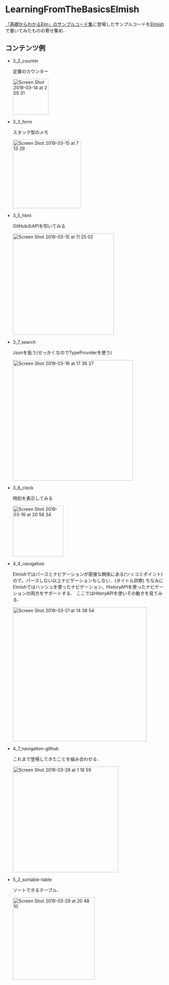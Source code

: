 # LearningFromTheBasicsElmish

[「基礎からわかるElm」のサンプルコード集](https://github.com/jinjor/elm-book)に登場したサンプルコードを[Elmish](https://elmish.github.io/)で書いてみたものの寄せ集め．

## コンテンツ例

- 3_2_counter

    定番のカウンター

    <img width="112" alt="Screen Shot 2019-03-14 at 2 05 31" src="https://user-images.githubusercontent.com/15827817/54299446-41d50500-45fe-11e9-8128-cb5ea00dd01a.png">

- 3_3_form

    スタック型のメモ

    <img width="215" alt="Screen Shot 2019-03-15 at 7 13 29" src="https://user-images.githubusercontent.com/15827817/54395039-f9970f00-46f1-11e9-8917-fe1add850559.png">

- 3_5_html

    GitHubのAPIを叩いてみる

    <img width="318" alt="Screen Shot 2019-03-15 at 11 25 02" src="https://user-images.githubusercontent.com/15827817/54403900-14c74600-4715-11e9-9ce3-8736cff9a3de.png">

- 3_7_search

    Jsonを扱う(せっかくなのでTypeProviderを使う)

    <img width="378" alt="Screen Shot 2019-03-16 at 17 36 27" src="https://user-images.githubusercontent.com/15827817/54472803-10cd1e00-4812-11e9-9061-3f62035c7487.png">

- 3_8_clock

    時刻を表示してみる

    <img width="159" alt="Screen Shot 2019-03-16 at 20 56 34" src="https://user-images.githubusercontent.com/15827817/54474908-441da600-482e-11e9-8826-4e0f42626f1d.png">

- 4_4_navigation

    Elmishではパースとナビゲーションが密接な関係にある(ツッコミポイント)ので，パースしない以上ナビゲーションもしない．(タイトル詐欺)
    ちなみにElmishではハッシュを使ったナビゲーション，HistoryAPIを使ったナビゲーションの両方をサポートする．
    ここではHitoryAPIを使いその動きを見てみる．

    <img width="421" alt="Screen Shot 2019-03-21 at 14 38 54" src="https://user-images.githubusercontent.com/15827817/54735097-5f4e3400-4be7-11e9-82ad-ce1c40293447.png">

- 4_7_navigation-github

    これまで登場してきたことを組み合わせる．

    <img width="332" alt="Screen Shot 2019-03-28 at 1 18 59" src="https://user-images.githubusercontent.com/15827817/55093318-90eb6180-50f7-11e9-8fe2-ad8e1d969e89.png">

- 5_2_sortable-table

    ソートできるテーブル．

    <img width="258" alt="Screen Shot 2019-03-29 at 20 48 10" src="https://user-images.githubusercontent.com/15827817/55230796-315e9480-5264-11e9-8293-befab8aea9f4.png">
